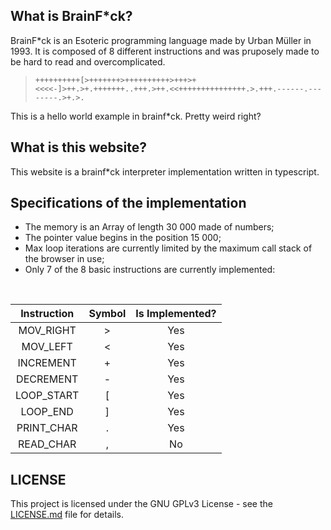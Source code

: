 ## What is BrainF*ck?

BrainF*ck is an Esoteric programming language made by Urban Müller in 1993. It is composed of 8 different instructions and was pruposely made to be hard to read and overcomplicated.

> `++++++++++[>+++++++>++++++++++>+++>+<<<<-]>++.>+.+++++++..+++.>++.<<+++++++++++++++.>.+++.------.--------.>+.>.`

This is a hello world example in brainf*ck. Pretty weird right?
## What is this website?

This website is a brainf*ck interpreter implementation written in typescript.

## Specifications of the implementation

- The memory is an Array of length 30 000 made of numbers;
- The pointer value begins in the position 15 000;
- Max loop iterations are currently limited by the maximum call stack of the browser in use;
- Only 7 of the 8 basic instructions are currently implemented:
</br>

|Instruction|Symbol|Is Implemented?|
|:---:|:---:|:---:|
|MOV_RIGHT| > | Yes |
|MOV_LEFT| < | Yes |
|INCREMENT| + | Yes |
|DECREMENT| - | Yes |
|LOOP_START| [ | Yes |
|LOOP_END| ] | Yes |
|PRINT_CHAR| . | Yes |
|READ_CHAR| , | No |

## LICENSE
This project is licensed under the GNU GPLv3  License - see the [LICENSE.md](LICENSE.md) file for details.
